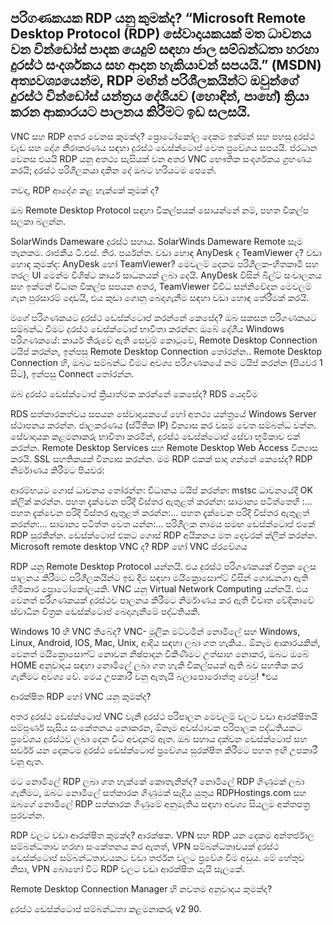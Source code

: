 ## පරිගණකයක RDP යනු කුමක්ද? “Microsoft Remote Desktop Protocol (RDP) සේවාදායකයක් මත ධාවනය වන වින්ඩෝස් පාදක යෙදුම් සඳහා ජාල සම්බන්ධතා හරහා දුරස්ථ සංදර්ශකය සහ ආදාන හැකියාවන් සපයයි.” (MSDN) අත්‍යවශ්‍යයෙන්ම, RDP මඟින් පරිශීලකයින්ට ඔවුන්ගේ දුරස්ථ වින්ඩෝස් යන්ත්‍රය දේශීයව (හොඳින්, පාහේ) ක්‍රියා කරන ආකාරයට පාලනය කිරීමට ඉඩ සලසයි.

VNC සහ RDP අතර වෙනස කුමක්ද? ප්‍රොටෝකෝල දෙකම ඉක්මන් සහ පහසු දුරස්ථ වැඩ සහ දෝශ නිරාකරණය සඳහා දුරස්ථ ඩෙස්ක්ටොප් වෙත ප්‍රවේශය සපයයි. ප්රධාන වෙනස එයයි RDP යනු අතථ්‍ය සැසියක් වන අතර VNC භෞතික සංදර්ශකය ග්‍රහණය කරයි; දුරස්ථ පරිශීලකයා දකින දේ ඔබට හරියටම පෙනේ.

තවද, RDP ආදේශ කළ හැක්කේ කුමක් ද?

ඔබ Remote Desktop Protocol සඳහා විකල්පයක් සොයන්නේ නම්, පහත විකල්ප සලකා බලන්න.


SolarWinds Dameware දුරස්ථ සහාය.
SolarWinds Dameware Remote සෑම තැනකම.
රාජකීය ටී.එස්.
තිර.
පර්යන්ත.
වඩා හොඳ AnyDesk ද TeamViewer ද?
වඩා හොඳ කුමක්ද: AnyDesk හෝ TeamViewer? මෙවලම් දෙකම පරිශීලක-හිතකාමී සහ තරල UI මෙන්ම විශිෂ්ට කාර්ය සාධනයක් ලබා දෙයි. AnyDesk විසින් බිල්ට් සංචාලනය සහ ඉක්මන් විධාන විකල්ප සපයන අතර, TeamViewer විවිධ සන්නිවේදන මෙවලම් ගැන පුරසාරම් දොඩයි, එය කුඩා ගොනු බෙදාගැනීම සඳහා වඩා හොඳ තේරීමක් කරයි.

මගේ පරිගණකයට දුරස්ථ ඩෙස්ක්ටොප් කරන්නේ කෙසේද? ඔබ සකසන පරිගණකයට සම්බන්ධ වීමට දුරස්ථ ඩෙස්ක්ටොප් භාවිතා කරන්න: ඔබේ දේශීය Windows පරිගණකයේ: කාර්ය තීරුවේ ඇති සෙවුම් කොටුවේ, Remote Desktop Connection ටයිප් කරන්න, ඉන්පසු Remote Desktop Connection තෝරන්න.. Remote Desktop Connection හි, ඔබට සම්බන්ධ වීමට අවශ්‍ය පරිගණකයේ නම ටයිප් කරන්න (පියවර 1 සිට), ඉන්පසු Connect තෝරන්න.


ඔබ දුරස්ථ ඩෙස්ක්ටොප් ක්‍රියාත්මක කරන්නේ කෙසේද? RDS යෙදවීම

RDS සත්කාරකත්වය සපයන සේවාදායකයේ හෝ අතථ්‍ය යන්ත්‍රයේ Windows Server ස්ථාපනය කරන්න.
ජාලකරණය (ස්ථිතික IP) වින්‍යාස කර වසම වෙත සම්බන්ධ වන්න.
සේවාදායක කළමනාකරු භාවිතා කරමින්, දුරස්ථ ඩෙස්ක්ටොප් සේවා භූමිකාව එක් කරන්න.
Remote Desktop Services සහ Remote Desktop Web Access වින්‍යාස කරයි.
SSL සහතිකයක් වින්‍යාස කරන්න.
මම RDP එකක් සාදා ගන්නේ කෙසේද? RDP නිර්මාණය කිරීමට පියවර:

ආරම්භයට ගොස් ධාවනය තෝරන්න:
විධානය ටයිප් කරන්න: mstsc ධාවනයේදී OK ක්ලික් කරන්න.
පහත දැක්වෙන පරිදි විස්තර ඇතුළත් කරන්න: සාමාන්‍ය පටිත්තෙහි :…
පහත දැක්වෙන පරිදි විස්තර ඇතුළත් කරන්න:…
පහත දැක්වෙන පරිදි විස්තර ඇතුළත් කරන්න:…
සාමාන්‍ය පටිත්ත වෙත යන්න:…
පරිශීලක නාමය සමඟ ඩෙස්ක්ටොප් එකේ RDP සුරකින්න.
ඩෙස්ක්ටොප් එකට ගොස් RDP අයිකනය මත දෙවරක් ක්ලික් කරන්න.
Microsoft remote desktop VNC ද?
RDP හෝ VNC ප්රවේශය

RDP යනු Remote Desktop Protocol යන්නයි. එය දුරස්ථ පරිගණකයක් චිත්‍රක ලෙස පාලනය කිරීමට පරිශීලකයින්ට ඉඩ දීම සඳහා මයික්‍රොසොෆ්ට් විසින් ගොඩනගා ඇති හිමිකාර ප්‍රොටෝකෝලයකි. VNC යනු Virtual Network Computing යන්නයි. එය වෙනත් පරිගණකයක් දුරස්ථව පාලනය කිරීමට නිර්මාණය කර ඇති විවෘත වේදිකාවේ ස්වාධීන චිත්‍රක ඩෙස්ක්ටොප් බෙදාගැනීමේ පද්ධතියකි.

Windows 10 හි VNC තිබේද? VNC- මූලික මට්ටමින් නොමිලේ සහ Windows, Linux, Android, IOS, Mac, Unix, ආදිය සඳහා ලබා ගත හැකිය.. ඕනෑම ආකාරයකින්, වෙනත් මයික්‍රොසොෆ්ට් නොවන නිෂ්පාදන විකිණීමට උත්සාහ නොකර, ඔබට ඔබේ HOME අනුවාදය සඳහා නොමිලේ ලබා ගත හැකි විකල්පයක් ඇති බව සහතික කර ගැනීමට අවශ්‍ය වේ. මෙය උපකාරී වනු ඇතැයි බලාපොරොත්තු වෙමු! *එය

ආරක්ෂිත RDP හෝ VNC යනු කුමක්ද?

අතර දුරස්ථ ඩෙස්ක්ටොප් VNC වැනි දුරස්ථ පරිපාලන මෙවලම් වලට වඩා ආරක්ෂිතයි සම්පූර්ණ සැසිය සංකේතනය නොකරන, ඕනෑම අවස්ථාවක පරිපාලක පද්ධතියකට ප්‍රවේශය දුරස්ථව ලබා දෙන විට අවදානම් ඇත. ඔබ සහාය දක්වන ඩෙස්ක්ටොප් සහ සර්වර් යන දෙකටම දුරස්ථ ඩෙස්ක්ටොප් ප්‍රවේශය සුරක්ෂිත කිරීමට පහත ඉඟි උපකාරී වනු ඇත.

මට නොමිලේ RDP ලබා ගත හැක්කේ කොතැනින්ද? නොමිලේ RDP ගිණුමක් ලබා ගැනීමට, ඔබට නොමිලේ සත්කාරක ගිණුමක් සෑදිය යුතුය RDPHostings.com සහ ඔබගේ නොමිලේ RDP සත්කාරක ගිණුමේ අනුමැතිය සඳහා අවශ්‍ය සියලුම අක්තපත්‍ර පුරවන්න.

RDP වලට වඩා ආරක්ෂිත කුමක්ද?
ආරක්ෂක. VPN සහ RDP යන දෙකම අන්තර්ජාල සම්බන්ධතාව හරහා සංකේතනය කර ඇතත්, VPN සම්බන්ධතාවයක් දුරස්ථ ඩෙස්ක්ටොප් සම්බන්ධතාවයකට වඩා තර්ජන වලට ප්‍රවේශ වීම අඩුය. මේ හේතුව නිසා, VPN බොහෝ විට RDP වලට වඩා ආරක්ෂිත යැයි සැලකේ.

Remote Desktop Connection Manager හි නවතම අනුවාදය කුමක්ද?

දුරස්ථ ඩෙස්ක්ටොප් සම්බන්ධතා කළමනාකරු v2 90.
